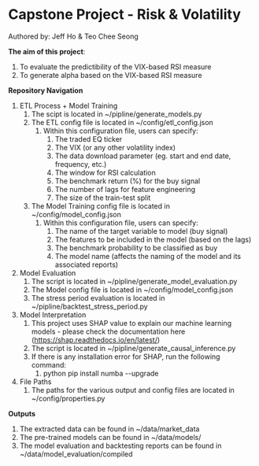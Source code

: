 # Capstone Project - Risk & Volatility
Authored by: Jeff Ho & Teo Chee Seong

**The aim of this project**:
1. To evaluate the predictibility of the VIX-based RSI measure
2. To generate alpha based on the VIX-based RSI measure

**Repository Navigation**
1. ETL Process + Model Training
   1. The scipt is located in ~/pipline/generate_models.py
   2. The ETL config file is located in ~/config/etl_config.json
      1. Within this configuration file, users can specify:
         1. The traded EQ ticker
         2. The VIX (or any other volatility index)
         3. The data download parameter (eg. start and end date, frequency, etc.)
         4. The window for RSI calculation
         5. The benchmark return (%) for the buy signal
         6. The number of lags for feature engineering
         7. The size of the train-test split
   3. The Model Training config file is located in ~/config/model_config.json
      1. Within this configuration file, users can specify:
         1. The name of the target variable to model (buy signal)
         2. The features to be included in the model (based on the lags)
         3. The benchmark probability to be classified as buy
         4. The model name (affects the naming of the model and its associated reports)
2. Model Evaluation
   1. The script is located in ~/pipline/generate_model_evaluation.py
   2. The Model config file is located in ~/config/model_config.json
   3. The stress period evaluation is located in ~/pipline/backtest_stress_period.py
3. Model Interpretation
   1. This project uses SHAP value to explain our machine learning models - please check the documentation here (https://shap.readthedocs.io/en/latest/)
   2. The script is located in ~/pipline/generate_causal_inference.py
   3. If there is any installation error for SHAP, run the following command:
      1. python pip install numba --upgrade
4. File Paths
   1. The paths for the various output and config files are located in ~/config/properties.py

**Outputs**
1. The extracted data can be found in ~/data/market_data
2. The pre-trained models can be found in ~/data/models/
3. The model evaluation and backtesting reports can be found in ~/data/model_evaluation/compiled

